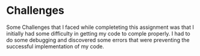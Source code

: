 <h1>Challenges</h1>

Some Challenges that I faced while completeting this assignment was that I initially had some difficulty in getting my code to comple properly. I had to do some debugging and discovered some errors that were preventing the successful implementation of my code.
